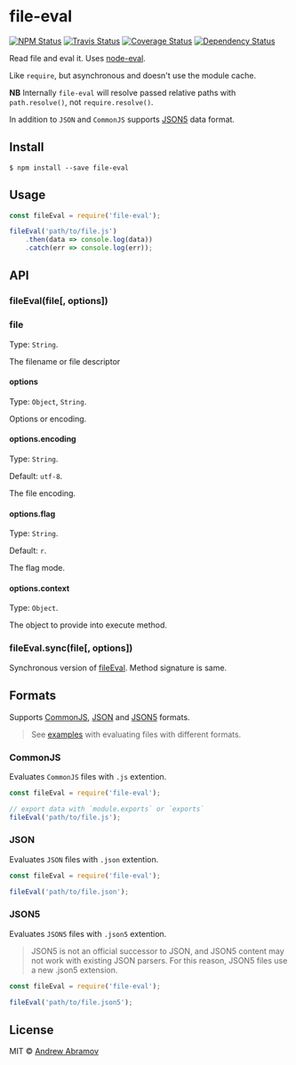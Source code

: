 file-eval
=========

[![NPM Status][npm-img]][npm]
[![Travis Status][test-img]][travis]
[![Coverage Status][coverage-img]][coveralls]
[![Dependency Status][david-img]][david]

[npm]:          https://www.npmjs.org/package/file-eval
[npm-img]:      https://img.shields.io/npm/v/file-eval.svg

[travis]:       https://travis-ci.org/node-eval/file-eval
[test-img]:     https://img.shields.io/travis/node-eval/file-eval/master.svg?label=tests

[coveralls]:    https://coveralls.io/r/node-eval/file-eval
[coverage-img]: https://img.shields.io/coveralls/node-eval/file-eval/master.svg

[david]:        https://david-dm.org/node-eval/file-eval
[david-img]:    http://img.shields.io/david/node-eval/file-eval/master.svg

Read file and eval it. Uses [node-eval](https://github.com/node-eval/node-eval).

Like `require`, but asynchronous and doesn't use the module cache.

**NB** Internally `file-eval` will resolve passed relative paths with `path.resolve()`, not `require.resolve()`.

In addition to `JSON` and `CommonJS` supports [JSON5](http://json5.org) data format.

Install
-------

```
$ npm install --save file-eval
```

Usage
-----

```js
const fileEval = require('file-eval');

fileEval('path/to/file.js')
    .then(data => console.log(data))
    .catch(err => console.log(err));
```

API
---

### fileEval(file[, options])

### file

Type: `String`.

The filename or file descriptor

#### options

Type: `Object`, `String`.

Options or encoding.

#### options.encoding

Type: `String`.

Default: `utf-8`.

The file encoding.

#### options.flag

Type: `String`.

Default: `r`.

The flag mode.

#### options.context

Type: `Object`.

The object to provide into execute method.

### fileEval.sync(file[, options])

Synchronous version of [fileEval](#fileevalfile-options).
Method signature is same.

Formats
-------

Supports [CommonJS](#commonjs), [JSON](#json) and [JSON5](#json5) formats.

> See [examples](./examples) with evaluating files with different formats.

### CommonJS

Evaluates `CommonJS` files with `.js` extention.

```js
const fileEval = require('file-eval');

// export data with `module.exports` or `exports`
fileEval('path/to/file.js');
```

### JSON

Evaluates `JSON` files with `.json` extention.

```js
const fileEval = require('file-eval');

fileEval('path/to/file.json');
```

### JSON5

Evaluates `JSON5` files with `.json5` extention.

> JSON5 is not an official successor to JSON, and JSON5 content may not work with existing JSON parsers. For this reason, JSON5 files use a new .json5 extension.

```js
const fileEval = require('file-eval');

fileEval('path/to/file.json5');
```

License
-------

MIT © [Andrew Abramov](https://github.com/blond)
